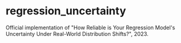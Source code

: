 # regression_uncertainty
Official implementation of "How Reliable is Your Regression Model's Uncertainty Under Real-World Distribution Shifts?", 2023.
